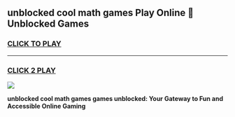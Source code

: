 
## unblocked cool math games Play Online 👋 Unblocked Games
<h3>
<a href="https://news.freeplayer.one?title=unblocked_cool_math_games&ref=17CMG">CLICK TO PLAY</a></h3>
<hr>

<h3>
<a href="https://news.freeplayer.one?title=unblocked_cool_math_games&ref=17CMG">CLICK 2 PLAY</a>
  
</h3>

<a href="https://news.freeplayer.one?title=unblocked_cool_math_games&ref=17CMG/"><img src="https://clearcache.store/games.png"></a>


**unblocked cool math games games unblocked: Your Gateway to Fun and Accessible Online Gaming**
